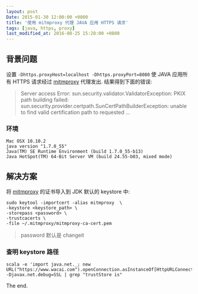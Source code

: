 ```yaml
---
layout: post
Date: 2015-01-30 12:00:00 +0800
title: '使用 mitmproxy 代理 JAVA 应用 HTTPS 请求'
tags: [java, https, proxy]
last_modified_at: 2016-08-25 15:20:00 +0800
---
```


## 背景问题

设置 `-Dhttps.proxyHost=localhost -Dhttps.proxyPort=8080`  使 JAVA 应用所有 HTTPS 请求经过 [mitmproxy][mp] 代理发出. 结果得到下面的错误:

[mp]: http://mitmproxy.org

> Server access Error: sun.security.validator.ValidatorException: PKIX path building failed: sun.security.provider.certpath.SunCertPathBuilderException: unable to find valid certification path to requested ...

<!--more-->

### 环境

```
Mac OSX 10.10.2
java version "1.7.0_55"
Java(TM) SE Runtime Environment (build 1.7.0_55-b13)
Java HotSpot(TM) 64-Bit Server VM (build 24.55-b03, mixed mode)
```

## 解决方案

将 [mitmproxy][mp] 的证书导入到 JDK 默认的 keystore 中:

```
sudo keytool -importcert -alias mitmproxy  \
-keystore <keystore_path> \
-storepass <password> \
-trustcacerts \
-file ~/.mitmproxy/mitmproxy-ca-cert.pem
```
> password 默认是 changeit


### 查明 keystore 路径

```
scala -e 'import java.net._; new URL("https://www.wacai.com").openConnection.asInstanceOf[HttpURLConnection].disconnect' -Djavax.net.debug=SSL | grep "trustStore is"
```

The end.
